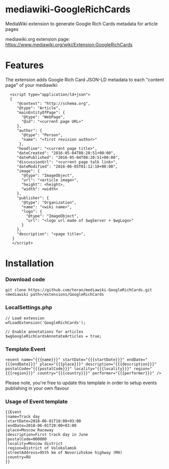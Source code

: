 # mediawiki-GoogleRichCards
MediaWiki extension to generate Google Rich Cards metadata for article pages

mediawiki.org extension page: https://www.mediawiki.org/wiki/Extension:GoogleRichCards

# Features
The extension adds Google Rich Card JSON-LD metadata to each "content page" of your mediawiki:

```
  <script type="application/ld+json">
  {
     "@context": "http://schema.org",
     "@type": "Article",
     "mainEntityOfPage": {
       "@type": "WebPage",
       "@id": "<current page URL>"
     },
     "author": {
       "@type": "Person",
       "name": "<first revision author>"
      },
     "headline": "<current page title>",
     "dateCreated": "2016-05-04T08:20:51+00:00",
     "datePublished": "2016-05-04T08:20:51+00:00",
     "discussionUrl": "<current page talk link>",
     "dateModified": "2016-06-05T01:12:10+00:00",
     "image": {
       "@type": "ImageObject",
       "url": "<article image>",
       "height": <height>,
       "width": <width>
     },
     "publisher": {
       "@type": "Organization",
       "name": "<wiki name>",
       "logo": {
         "@type": "ImageObject",
         "url": "<logo url made of $wgServer + $wgLogo>"
       }
     },
     "description": "<page title>",
   }
   </script>
```

# Installation

### Download code
```
git clone https://github.com/teran/mediawiki-GoogleRichCards.git <mediawiki path>/extensions/GoogleRichCards
```

### LocalSettings.php
```
// Load extension
wfLoadExtension('GoogleRichCards');

// Enable annotations for articles
$wgGoogleRichCardsAnnotateArticles = true;
```

### Template:Event
```
<event name="{{{name}}}" startDate="{{{startDate}}}" endDate="{{{endDate}}}" place="{{{place}}}" description="{{{description}}}" postalCode="{{{postalCode}}}" locality="{{{locality}}}" region="{{{region}}}" country="{{{country}}}" performer="{{{performer}}}" />
```

Please note, you're free to update this template in order to setup events publishing in your own flavour

### Usage of Event template

```
{{Event
|name=Track day
|startDate=2018-06-01T10:00+03:00
|endDate=2018-06-01T20:00+03:00
|place=Moscow Raceway
|description=First track day in June
|postalCode=000000
|locality=Moscow district
|region=District of Volokolamsk
|streetAddress=95th km of Novorizhskoe highway (М9)
|country=RU
}}
```
